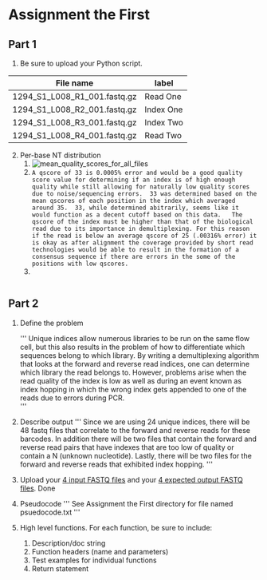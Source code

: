 # Assignment the First

## Part 1
1. Be sure to upload your Python script.

| File name | label |
|---|---|
| 1294_S1_L008_R1_001.fastq.gz | Read One |
| 1294_S1_L008_R2_001.fastq.gz | Index One |
| 1294_S1_L008_R3_001.fastq.gz | Index Two |
| 1294_S1_L008_R4_001.fastq.gz | Read Two |

2. Per-base NT distribution
    1. ![mean_quality_scores_for_all_files](https://user-images.githubusercontent.com/64332514/88987546-20c09300-d28b-11ea-8bfc-2e2f586ec137.png)
    2. ```A qscore of 33 is 0.0005% error and would be a good quality score value for determining if an index is of high enough quality while still allowing for naturally low quality scores due to noise/sequencing errors.  33 was determined based on the mean qscores of each position in the index which averaged around 35.  33, while determined abitrarily, seems like it would function as a decent cutoff based on this data.   The qscore of the index must be higher than that of the biological read due to its importance in demultiplexing. For this reason if the read is below an average qscore of 25 (.00316% error) it is okay as after alignment the coverage provided by short read technologies would be able to result in the formation of a consensus sequence if there are errors in the some of the positions with low qscores.```
    3.
    ```7304664 indices have Ns in them. zcat /projects/bgmp/shared/2017_sequencing/1294_S1_L008_R[2,3]_001.fastq.gz | awk 'BEGIN {count=0} {if(NR%4==2 && match($1, "N") != 0) ++count} END {print count}' was first used and verified using  zcat /projects/bgmp/shared/2017_sequencing/1294_S1_L008_R[2,3]_001.fastq.gz | sed -n '2~4p' | grep -c "N"
    ```
    
## Part 2
1. Define the problem

    '''
    Unique indices allow numerous libraries to be run on the same flow cell, but this also results in the problem of how to differentiate which
    sequences belong to which library.  By writing a demultiplexing algorithm that looks at the forward and reverse read indices, one can determine
    which library the read belongs to.  However, problems arise when the read quality of the index is low as well as during an event known as index hopping 
    in which the wrong index gets appended to one of the reads due to errors during PCR.  
    '''
2. Describe output
'''
    Since we are using 24 unique indices, there will be 48 fastq files that correlate to the forward and reverse reads for these barcodes.  In addition there will be 
    two files that contain the forward and reverse read pairs that have indexes that are too low of quality or contain a N (unknown nucleotide).  Lastly, there will be two files 
    for the forward and reverse reads that exhibited index hopping.
  ''' 
3. Upload your [4 input FASTQ files](../TEST-input_FASTQ) and your [4 expected output FASTQ files](../TEST-output_FASTQ).
    Done
4. Pseudocode
'''
    See Assignment the First directory for file named psuedocode.txt
  '''
5. High level functions. For each function, be sure to include:
    1. Description/doc string
    2. Function headers (name and parameters)
    3. Test examples for individual functions
    4. Return statement
